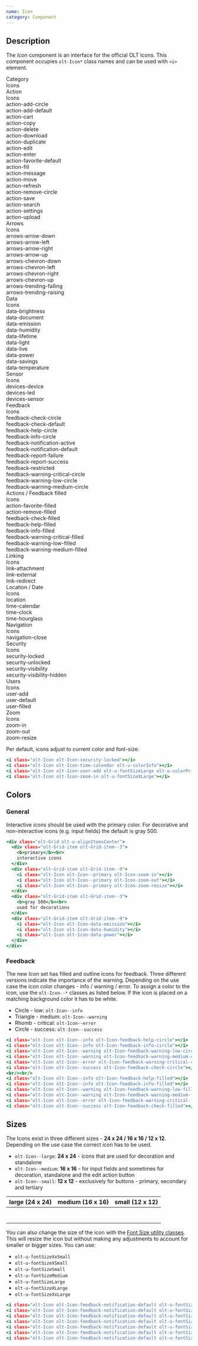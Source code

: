 ```yaml
---
name: Icon
category: Component
---
```


## Description

The *Icon* component is an interface for the official OLT Icons. This
component occupies `olt-Icon*` class names and can be used with `<i>` element.

<div class="olt-DataCards olt-DataCards--useFlexLayout olt-u-marginBottom3">
  <div class="olt-DataCards-frame">
    <div class="olt-DataCards-head">
      <div class="olt-DataCards-headItem olt-DataCards--tableCellWidth10">
        Category
      </div>
      <div class="olt-DataCards-headItem olt-DataCards--tableCellWidth90">
        Icons
      </div>
    </div>
  </div>
  <div class="olt-DataCards-body">
    <!-- Action -->
    <div class="olt-DataCards-card">
      <div class="olt-DataCards-cardItem olt-DataCards--tableCellWidth10">
        <div class="olt-DataCards-content">
          Action
        </div>
      </div>
      <div class="olt-DataCards-cardItem olt-DataCards--tableCellWidth90">
        <div class="olt-DataCards-title">Icons</div>
        <div class="olt-DataCards-content">
          <div class="demo-icon">
            <i class="olt-Icon olt-Icon-action-add-circle" title="action-add-circle"></i>
            <span>action-add-circle</span>
          </div>
          <div class="demo-icon">
            <i class="olt-Icon olt-Icon-action-add-default" title="action-add-default"></i>
            <span>action-add-default</span>
          </div>
          <div class="demo-icon">
            <i class="olt-Icon olt-Icon-action-cart" title="action-cart"></i>
            <span>action-cart</span>
          </div>
          <div class="demo-icon">
            <i class="olt-Icon olt-Icon-action-copy" title="action-copy"></i>
            <span>action-copy</span>
          </div>
          <div class="demo-icon">
            <i class="olt-Icon olt-Icon-action-delete" title="action-delete"></i>
            <span>action-delete</span>
          </div>
          <div class="demo-icon">
            <i class="olt-Icon olt-Icon-action-download" title="action-download"></i>
            <span>action-download</span>
          </div>
          <div class="demo-icon">
            <i class="olt-Icon olt-Icon-action-duplicate" title="action-duplicate"></i>
            <span>action-duplicate</span>
          </div>
          <div class="demo-icon">
            <i class="olt-Icon olt-Icon-action-edit" title="action-edit"></i>
            <span>action-edit</span>
          </div>
          <div class="demo-icon">
            <i class="olt-Icon olt-Icon-action-enter" title="action-enter"></i>
            <span>action-enter</span>
          </div>
          <div class="demo-icon">
            <i class="olt-Icon olt-Icon-action-favorite-default" title="action-favorite-default"></i>
            <span>action-favorite-default</span>
          </div>
          <div class="demo-icon">
            <i class="olt-Icon olt-Icon-action-fill" title="action-fill"></i>
            <span>action-fill</span>
          </div>
          <div class="demo-icon">
            <i class="olt-Icon olt-Icon-action-message" title="action-message"></i>
            <span>action-message</span>
          </div>
          <div class="demo-icon">
            <i class="olt-Icon olt-Icon-action-move" title="action-move"></i>
            <span>action-move</span>
          </div>
          <div class="demo-icon">
            <i class="olt-Icon olt-Icon-action-refresh" title="action-refresh"></i>
            <span>action-refresh</span>
          </div>
          <div class="demo-icon">
            <i class="olt-Icon olt-Icon-action-remove-circle" title="action-remove-circle"></i>
            <span>action-remove-circle</span>
          </div>
          <div class="demo-icon">
            <i class="olt-Icon olt-Icon-action-save" title="action-save"></i>
            <span>action-save</span>
          </div>
          <div class="demo-icon">
            <i class="olt-Icon olt-Icon-action-search" title="action-search"></i>
            <span>action-search</span>
          </div>
          <div class="demo-icon">
            <i class="olt-Icon olt-Icon-action-settings" title="action-settings"></i>
            <span>action-settings</span>
          </div>
          <div class="demo-icon">
            <i class="olt-Icon olt-Icon-action-upload" title="action-upload"></i>
            <span>action-upload</span>
          </div>
        </div>
      </div>
    </div>
    <!-- Arrows -->
    <div class="olt-DataCards-card">
      <div class="olt-DataCards-cardItem olt-DataCards--tableCellWidth10">
        <div class="olt-DataCards-content">
          Arrows
        </div>
      </div>
      <div class="olt-DataCards-cardItem olt-DataCards--tableCellWidth90">
        <div class="olt-DataCards-title">Icons</div>
        <div class="olt-DataCards-content">
          <div class="demo-icon">
            <i class="olt-Icon olt-Icon-arrows-arrow-down" title="arrows-arrow-down"></i>
            <span>arrows-arrow-down</span>
          </div>
          <div class="demo-icon">
            <i class="olt-Icon olt-Icon-arrows-arrow-left" title="arrows-arrow-left"></i>
            <span>arrows-arrow-left</span>
          </div>
          <div class="demo-icon">
            <i class="olt-Icon olt-Icon-arrows-arrow-right" title="arrows-arrow-right"></i>
            <span>arrows-arrow-right</span>
          </div>
          <div class="demo-icon">
            <i class="olt-Icon olt-Icon-arrows-arrow-up" title="arrows-arrow-up"></i>
            <span>arrows-arrow-up</span>
          </div>
          <div class="demo-icon">
            <i class="olt-Icon olt-Icon-arrows-chevron-down" title="arrows-chevron-down"></i>
            <span>arrows-chevron-down</span>
          </div>
          <div class="demo-icon">
            <i class="olt-Icon olt-Icon-arrows-chevron-left" title="arrows-chevron-left"></i>
            <span>arrows-chevron-left</span>
          </div>
          <div class="demo-icon">
            <i class="olt-Icon olt-Icon-arrows-chevron-right" title="arrows-chevron-right"></i>
            <span>arrows-chevron-right</span>
          </div>
          <div class="demo-icon">
            <i class="olt-Icon olt-Icon-arrows-chevron-up" title="arrows-chevron-up"></i>
            <span>arrows-chevron-up</span>
          </div>
          <div class="demo-icon">
            <i class="olt-Icon olt-Icon-arrows-trending-falling" title="arrows-trending-falling"></i>
            <span>arrows-trending-falling</span>
          </div>
          <div class="demo-icon">
            <i class="olt-Icon olt-Icon-arrows-trending-raising" title="arrows-trending-raising"></i>
            <span>arrows-trending-raising</span>
          </div>
        </div>
      </div>
    </div>
    <!-- Data -->
    <div class="olt-DataCards-card">
      <div class="olt-DataCards-cardItem olt-DataCards--tableCellWidth10">
        <div class="olt-DataCards-content">
          Data
        </div>
      </div>
      <div class="olt-DataCards-cardItem olt-DataCards--tableCellWidth90">
        <div class="olt-DataCards-title">Icons</div>
        <div class="olt-DataCards-content">
          <div class="demo-icon">
            <i class="olt-Icon olt-Icon-data-brightness" title="data-brightness"></i>
            <span>data-brightness</span>
          </div>
          <div class="demo-icon">
            <i class="olt-Icon olt-Icon-data-document" title="data-document"></i>
            <span>data-document</span>
          </div>
          <div class="demo-icon">
            <i class="olt-Icon olt-Icon-data-emission" title="data-emission"></i>
            <span>data-emission</span>
          </div>
          <div class="demo-icon">
            <i class="olt-Icon olt-Icon-data-humidity" title="data-humidity"></i>
            <span>data-humidity</span>
          </div>
          <div class="demo-icon">
            <i class="olt-Icon olt-Icon-data-lifetime" title="data-lifetime"></i>
            <span>data-lifetime</span>
          </div>
          <div class="demo-icon">
            <i class="olt-Icon olt-Icon-data-light" title="data-light"></i>
            <span>data-light</span>
          </div>
          <div class="demo-icon">
            <i class="olt-Icon olt-Icon-data-live" title="data-live"></i>
            <span>data-live</span>
          </div>
          <div class="demo-icon">
            <i class="olt-Icon olt-Icon-data-power" title="data-power"></i>
            <span>data-power</span>
          </div>
          <div class="demo-icon">
            <i class="olt-Icon olt-Icon-data-savings" title="data-savings"></i>
            <span>data-savings</span>
          </div>
          <div class="demo-icon">
            <i class="olt-Icon olt-Icon-data-temperature" title="data-temperature"></i>
            <span>data-temperature</span>
          </div>
        </div>
      </div>
    </div>
    <!-- Sensor -->
    <div class="olt-DataCards-card">
      <div class="olt-DataCards-cardItem olt-DataCards--tableCellWidth10">
        <div class="olt-DataCards-content">
          Sensor
        </div>
      </div>
      <div class="olt-DataCards-cardItem olt-DataCards--tableCellWidth90">
        <div class="olt-DataCards-title">Icons</div>
        <div class="olt-DataCards-content">
          <div class="demo-icon">
            <i class="olt-Icon olt-Icon-devices-device" title="devices-device"></i>
            <span>devices-device</span>
          </div>
          <div class="demo-icon">
            <i class="olt-Icon olt-Icon-devices-led" title="devices-led"></i>
            <span>devices-led</span>
          </div>
          <div class="demo-icon">
            <i class="olt-Icon olt-Icon-devices-sensor" title="devices-sensor"></i>
            <span>devices-sensor</span>
          </div>
        </div>
      </div>
    </div>
    <!-- Feedback -->
    <div class="olt-DataCards-card">
      <div class="olt-DataCards-cardItem olt-DataCards--tableCellWidth10">
        <div class="olt-DataCards-content">
          Feedback
        </div>
      </div>
      <div class="olt-DataCards-cardItem olt-DataCards--tableCellWidth90">
        <div class="olt-DataCards-title">Icons</div>
        <div class="olt-DataCards-content">
          <div class="demo-icon">
            <i class="olt-Icon olt-Icon-feedback-check-circle" title="feedback-check-circle"></i>
            <span>feedback-check-circle</span>
          </div>
          <div class="demo-icon">
            <i class="olt-Icon olt-Icon-feedback-check-default" title="feedback-check-default"></i>
            <span>feedback-check-default</span>
          </div>
          <div class="demo-icon">
            <i class="olt-Icon olt-Icon-feedback-help-circle" title="feedback-help-circle"></i>
            <span>feedback-help-circle</span>
          </div>
          <div class="demo-icon">
            <i class="olt-Icon olt-Icon-feedback-info-circle" title="feedback-info-circle"></i>
            <span>feedback-info-circle</span>
          </div>
          <div class="demo-icon">
            <i class="olt-Icon olt-Icon-feedback-notification-active" title="feedback-notification-active"></i>
            <span>feedback-notification-active</span>
          </div>
          <div class="demo-icon">
            <i class="olt-Icon olt-Icon-feedback-notification-default" title="feedback-notification-default"></i>
            <span>feedback-notification-default</span>
          </div>
          <div class="demo-icon">
            <i class="olt-Icon olt-Icon-feedback-report-failure" title="feedback-report-failure"></i>
            <span>feedback-report-failure</span>
          </div>
          <div class="demo-icon">
            <i class="olt-Icon olt-Icon-feedback-report-success" title="feedback-report-success"></i>
            <span>feedback-report-success</span>
          </div>
          <div class="demo-icon">
            <i class="olt-Icon olt-Icon-feedback-restricted" title="feedback-restricted"></i>
            <span>feedback-restricted</span>
          </div>
          <div class="demo-icon">
            <i class="olt-Icon olt-Icon-feedback-warning-critical-circle" title="feedback-warning-critical-circle"></i>
            <span>feedback-warning-critical-circle</span>
          </div>
          <div class="demo-icon">
            <i class="olt-Icon olt-Icon-feedback-warning-low-circle" title="feedback-warning-low-circle"></i>
            <span>feedback-warning-low-circle</span>
          </div>
          <div class="demo-icon">
            <i class="olt-Icon olt-Icon-feedback-warning-medium-circle" title="feedback-warning-medium-circle"></i>
            <span>feedback-warning-medium-circle</span>
          </div>
        </div>
      </div>
    </div>
    <!-- Actions / Feedback filled -->
    <div class="olt-DataCards-card">
      <div class="olt-DataCards-cardItem olt-DataCards--tableCellWidth10">
        <div class="olt-DataCards-content">
          Actions / Feedback filled
        </div>
      </div>
      <div class="olt-DataCards-cardItem olt-DataCards--tableCellWidth90">
        <div class="olt-DataCards-title">Icons</div>
        <div class="olt-DataCards-content">
          <div class="demo-icon">
            <i class="olt-Icon olt-Icon-action-favorite-filled" title="action-favorite-filled"></i>
            <span>action-favorite-filled</span>
          </div>
          <div class="demo-icon">
            <i class="olt-Icon olt-Icon-action-remove-filled" title="action-remove-filled"></i>
            <span>action-remove-filled</span>
          </div>
          <div class="demo-icon">
            <i class="olt-Icon olt-Icon-feedback-check-filled" title="feedback-check-filled"></i>
            <span>feedback-check-filled</span>
          </div>
          <div class="demo-icon">
            <i class="olt-Icon olt-Icon-feedback-help-filled" title="feedback-help-filled"></i>
            <span>feedback-help-filled</span>
          </div>
          <div class="demo-icon">
            <i class="olt-Icon olt-Icon-feedback-info-filled" title="feedback-info-filled"></i>
            <span>feedback-info-filled</span>
          </div>
          <div class="demo-icon">
            <i class="olt-Icon olt-Icon-feedback-warning-critical-filled" title="feedback-warning-critical-filled"></i>
            <span>feedback-warning-critical-filled</span>
          </div>
          <div class="demo-icon">
            <i class="olt-Icon olt-Icon-feedback-warning-low-filled" title="feedback-warning-low-filled"></i>
            <span>feedback-warning-low-filled</span>
          </div>
          <div class="demo-icon">
            <i class="olt-Icon olt-Icon-feedback-warning-medium-filled" title="feedback-warning-medium-filled"></i>
            <span>feedback-warning-medium-filled</span>
          </div>
        </div>
      </div>
    </div>
    <!-- Linking -->
    <div class="olt-DataCards-card">
      <div class="olt-DataCards-cardItem olt-DataCards--tableCellWidth10">
        <div class="olt-DataCards-content">
          Linking
        </div>
      </div>
      <div class="olt-DataCards-cardItem olt-DataCards--tableCellWidth90">
        <div class="olt-DataCards-title">Icons</div>
        <div class="olt-DataCards-content">
          <div class="demo-icon">
            <i class="olt-Icon olt-Icon-link-attachment" title="link-attachment"></i>
            <span>link-attachment</span>
          </div>
          <div class="demo-icon">
            <i class="olt-Icon olt-Icon-link-external" title="link-external"></i>
            <span>link-external</span>
          </div>
          <div class="demo-icon">
            <i class="olt-Icon olt-Icon-link-redirect" title="link-redirect"></i>
            <span>link-redirect</span>
          </div>
        </div>
      </div>
    </div>
    <!-- Location / Date -->
    <div class="olt-DataCards-card">
      <div class="olt-DataCards-cardItem olt-DataCards--tableCellWidth10">
        <div class="olt-DataCards-content">
          Location / Date
        </div>
      </div>
      <div class="olt-DataCards-cardItem olt-DataCards--tableCellWidth90">
        <div class="olt-DataCards-title">Icons</div>
        <div class="olt-DataCards-content">
          <div class="demo-icon">
            <i class="olt-Icon olt-Icon-location" title="location"></i>
            <span>location</span>
          </div>
          <div class="demo-icon">
            <i class="olt-Icon olt-Icon-time-calendar" title="time-calendar"></i>
            <span>time-calendar</span>
          </div>
          <div class="demo-icon">
            <i class="olt-Icon olt-Icon-time-clock" title="time-clock"></i>
            <span>time-clock</span>
          </div>
          <div class="demo-icon">
            <i class="olt-Icon olt-Icon-time-hourglass" title="time-hourglass"></i>
            <span>time-hourglass</span>
          </div>
        </div>
      </div>
    </div>
    <!-- Navigation -->
    <div class="olt-DataCards-card">
      <div class="olt-DataCards-cardItem olt-DataCards--tableCellWidth10">
        <div class="olt-DataCards-content">
          Navigation
        </div>
      </div>
      <div class="olt-DataCards-cardItem olt-DataCards--tableCellWidth90">
        <div class="olt-DataCards-title">Icons</div>
        <div class="olt-DataCards-content">
          <div class="demo-icon">
            <i class="olt-Icon olt-Icon-navigation-close" title="navigation-close"></i>
            <span>navigation-close</span>
          </div>
         <!--<div class="demo-icon">
            <i class="olt-Icon olt-Icon-navigation-filter" title="navigation-filter"></i>
            <span>navigation-filter</span>
          </div>
          <div class="demo-icon">
            <i class="olt-Icon olt-Icon-navigation-handle" title="navigation-handle"></i>
            <span>navigation-handle</span>
          </div>
          <div class="demo-icon">
            <i class="olt-Icon olt-Icon-navigation-menu" title="navigation-menu"></i>
            <span>navigation-menu</span>
          </div>
          <div class="demo-icon">
            <i class="olt-Icon olt-Icon-navigation-more" title="navigation-more"></i>
            <span>navigation-more</span>
          </div>-->
        </div>
      </div>
    </div>
    <!-- Security -->
    <div class="olt-DataCards-card">
      <div class="olt-DataCards-cardItem olt-DataCards--tableCellWidth10">
        <div class="olt-DataCards-content">
          Security
        </div>
      </div>
      <div class="olt-DataCards-cardItem olt-DataCards--tableCellWidth90">
        <div class="olt-DataCards-title">Icons</div>
        <div class="olt-DataCards-content">
          <div class="demo-icon">
            <i class="olt-Icon olt-Icon-security-locked" title="security-locked"></i>
            <span>security-locked</span>
          </div>
          <div class="demo-icon">
            <i class="olt-Icon olt-Icon-security-unlocked" title="security-unlocked"></i>
            <span>security-unlocked</span>
          </div>
          <div class="demo-icon">
            <i class="olt-Icon olt-Icon-security-visibility" title="security-visibility"></i>
            <span>security-visibility</span>
          </div>
          <div class="demo-icon">
            <i class="olt-Icon olt-Icon-security-visibility-hidden" title="security-visibility-hidden"></i>
            <span>security-visibility-hidden</span>
          </div>
        </div>
      </div>
    </div>
    <!-- Users -->
    <div class="olt-DataCards-card">
      <div class="olt-DataCards-cardItem olt-DataCards--tableCellWidth10">
        <div class="olt-DataCards-content">
          Users
        </div>
      </div>
      <div class="olt-DataCards-cardItem olt-DataCards--tableCellWidth90">
        <div class="olt-DataCards-title">Icons</div>
        <div class="olt-DataCards-content">
          <div class="demo-icon">
            <i class="olt-Icon olt-Icon-user-add" title="user-add"></i>
            <span>user-add</span>
          </div>
          <div class="demo-icon">
            <i class="olt-Icon olt-Icon-user-default" title="user-default"></i>
            <span>user-default</span>
          </div>
          <div class="demo-icon">
            <i class="olt-Icon olt-Icon-user-filled" title="user-filled"></i>
            <span>user-filled</span>
          </div>
        </div>
      </div>
    </div>
    <!-- Zoom -->
    <div class="olt-DataCards-card">
      <div class="olt-DataCards-cardItem olt-DataCards--tableCellWidth10">
        <div class="olt-DataCards-content">
          Zoom
        </div>
      </div>
      <div class="olt-DataCards-cardItem olt-DataCards--tableCellWidth90">
        <div class="olt-DataCards-title">Icons</div>
        <div class="olt-DataCards-content">
          <div class="demo-icon">
            <i class="olt-Icon olt-Icon-zoom-in" title="zoom-in"></i>
            <span>zoom-in</span>
          </div>
          <div class="demo-icon">
            <i class="olt-Icon olt-Icon-zoom-out" title="zoom-out"></i>
            <span>zoom-out</span>
          </div>
          <div class="demo-icon">
            <i class="olt-Icon olt-Icon-zoom-resize" title="zoom-resize"></i>
            <span>zoom-resize</span>
          </div>
        </div>
      </div>
    </div>
  </div>
</div>

Per default, icons adjust to current color and font-size:

```icons.html
<i class="olt-Icon olt-Icon-security-locked"></i>
<i class="olt-Icon olt-Icon-time-calendar olt-u-colorInfo"></i>
<i class="olt-Icon olt-Icon-user-add olt-u-fontSizeLarge olt-u-colorPrimary"></i>
<i class="olt-Icon olt-Icon-zoom-in olt-u-fontSizeXLarge"></i>
```

## Colors

### General

Interactive icons should be used with the primary color.
For decorative and non-interactive icons (e.g. input fields) the default is gray 500.

```colors-general.html
<div class="olt-Grid olt-u-alignItemsCenter">
  <div class="olt-Grid-item olt-Grid-item--3">
    <b>primary</b><br>
    interactive icons
  </div>
  <div class="olt-Grid-item olt-Grid-item--9">
    <i class="olt-Icon olt-Icon--primary olt-Icon-zoom-in"></i>
    <i class="olt-Icon olt-Icon--primary olt-Icon-zoom-out"></i>
    <i class="olt-Icon olt-Icon--primary olt-Icon-zoom-resize"></i>
  </div>
  <div class="olt-Grid-item olt-Grid-item--3">
    <b>gray 500</b><br>
    used for decorations
  </div>
  <div class="olt-Grid-item olt-Grid-item--9">
    <i class="olt-Icon olt-Icon-data-emission"></i>
    <i class="olt-Icon olt-Icon-data-humidity"></i>
    <i class="olt-Icon olt-Icon-data-power"></i>
  </div>
</div>
```

### Feedback

The new *Icon* set has filled and outline icons for feedback.
Three different versions indicate the importance of the warning.
Depending on the use case the icon color changes - info / warning / error.
To assign a color to the icon, use the `olt-Icon--*` classes as listed below.
If the icon is placed on a matching background color it has to be white.

* <span class="olt-u-colorInfo">Circle - low:</span> `olt-Icon--info`
* <span class="olt-u-colorWarning">Triangle - medium:</span> `olt-Icon--warning`
* <span class="olt-u-colorError">Rhomb - critical:</span> `olt-Icon--error`
* <span class="olt-u-colorSuccess">Circle - success:</span> `olt-Icon--success`

```colors-feedback.html
<i class="olt-Icon olt-Icon--info olt-Icon-feedback-help-circle"></i>
<i class="olt-Icon olt-Icon--info olt-Icon-feedback-info-circle"></i>
<i class="olt-Icon olt-Icon--warning olt-Icon-feedback-warning-low-circle"></i>
<i class="olt-Icon olt-Icon--warning olt-Icon-feedback-warning-medium-circle"></i>
<i class="olt-Icon olt-Icon--error olt-Icon-feedback-warning-critical-circle"></i>
<i class="olt-Icon olt-Icon--success olt-Icon-feedback-check-circle"></i>
<br/><br/>
<i class="olt-Icon olt-Icon--info olt-Icon-feedback-help-filled"></i>
<i class="olt-Icon olt-Icon--info olt-Icon-feedback-info-filled"></i>
<i class="olt-Icon olt-Icon--warning olt-Icon-feedback-warning-low-filled"></i>
<i class="olt-Icon olt-Icon--warning olt-Icon-feedback-warning-medium-filled"></i>
<i class="olt-Icon olt-Icon--error olt-Icon-feedback-warning-critical-filled"></i>
<i class="olt-Icon olt-Icon--success olt-Icon-feedback-check-filled"></i>
```

## Sizes

The Icons exist in three different sizes - **24 x 24 / 16 x 16 / 12 x 12**.
Depending on the use case the correct icon has to be used.

* `olt-Icon--large`: **24 x 24** - icons that are used for decoration and standalone
* `olt-Icon--medium`: **16 x 16** - for input fields and sometimes for decoration, standalone and the edit action button
* `olt-Icon--small`: **12 x 12** - exclusively for buttons - primary, secondary and tertiary

<table class="olt-Table">
  <thead class="olt-Table-head">
    <tr class="olt-Table-row">
      <th class="olt-Table-header">large (24 x 24)</th>
      <th class="olt-Table-header">medium (16 x 16)</th>
      <th class="olt-Table-header">small (12 x 12)</th>
    </tr>
  </thead>
  <tbody class="olt-Table-body">
    <tr class="olt-Table-row">
      <td class="olt-Table-data"><i class="olt-Icon olt-Icon-feedback-notification-default olt-Icon--large"></i></td>
      <td class="olt-Table-data"><i class="olt-Icon olt-Icon-feedback-notification-default olt-Icon--medium"></i></td>
      <td class="olt-Table-data"><i class="olt-Icon olt-Icon-feedback-notification-default olt-Icon--small"></i></td>
    </tr>
    <tr class="olt-Table-row">
      <td class="olt-Table-data"><i class="olt-Icon olt-Icon-action-delete olt-Icon--large"></i></td>
      <td class="olt-Table-data"><i class="olt-Icon olt-Icon-action-delete olt-Icon--medium"></i></td>
      <td class="olt-Table-data"><i class="olt-Icon olt-Icon-action-delete olt-Icon--small"></i></td>
    </tr>
    <tr class="olt-Table-row">
      <td class="olt-Table-data"><i class="olt-Icon olt-Icon-action-edit olt-Icon--large"></i></td>
      <td class="olt-Table-data"><i class="olt-Icon olt-Icon-action-edit olt-Icon--medium"></i></td>
      <td class="olt-Table-data"><i class="olt-Icon olt-Icon-action-edit olt-Icon--small"></i></td>
    </tr>
    <tr class="olt-Table-row">
      <td class="olt-Table-data"><i class="olt-Icon olt-Icon-action-save olt-Icon--large"></i></td>
      <td class="olt-Table-data"><i class="olt-Icon olt-Icon-action-save olt-Icon--medium"></i></td>
      <td class="olt-Table-data"><i class="olt-Icon olt-Icon-action-save olt-Icon--small"></i></td>
    </tr>
    <tr class="olt-Table-row">
      <td class="olt-Table-data"><i class="olt-Icon olt-Icon-time-calendar olt-Icon--large"></i></td>
      <td class="olt-Table-data"><i class="olt-Icon olt-Icon-time-calendar olt-Icon--medium"></i></td>
      <td class="olt-Table-data"><i class="olt-Icon olt-Icon-time-calendar olt-Icon--small"></i></td>
    </tr>
    <tr class="olt-Table-row">
      <td class="olt-Table-data"><i class="olt-Icon olt-Icon-devices-device olt-Icon--large"></i></td>
      <td class="olt-Table-data"><i class="olt-Icon olt-Icon-devices-device olt-Icon--medium"></i></td>
      <td class="olt-Table-data"><i class="olt-Icon olt-Icon-devices-device olt-Icon--small"></i></td>
    </tr>
    <tr class="olt-Table-row">
      <td class="olt-Table-data"><i class="olt-Icon olt-Icon-feedback-report-success olt-Icon--large"></i></td>
      <td class="olt-Table-data"><i class="olt-Icon olt-Icon-feedback-report-success olt-Icon--medium"></i></td>
      <td class="olt-Table-data"><i class="olt-Icon olt-Icon-feedback-report-success olt-Icon--small"></i></td>
    </tr>
  </tbody>
</table>

You can also change the size of the icon with the [Font Size utility classes](/#font-size).
This will resize the icon but without making any adjustments to account
for smaller or bigger sizes. You can use:

- `olt-u-fontSizeXxSmall`
- `olt-u-fontSizeXSmall`
- `olt-u-fontSizeSmall`
- `olt-u-fontSizeMedium`
- `olt-u-fontSizeLarge`
- `olt-u-fontSizeXLarge`
- `olt-u-fontSizeXxLarge`

```font-size.html
<i class="olt-Icon olt-Icon-feedback-notification-default olt-u-fontSizeXxSmall"></i>
<i class="olt-Icon olt-Icon-feedback-notification-default olt-u-fontSizeXSmall"></i>
<i class="olt-Icon olt-Icon-feedback-notification-default olt-u-fontSizeSmall"></i>
<i class="olt-Icon olt-Icon-feedback-notification-default olt-u-fontSizeMedium"></i>
<i class="olt-Icon olt-Icon-feedback-notification-default olt-u-fontSizeLarge"></i>
<i class="olt-Icon olt-Icon-feedback-notification-default olt-u-fontSizeXLarge"></i>
<i class="olt-Icon olt-Icon-feedback-notification-default olt-u-fontSizeXxLarge"></i>
```
